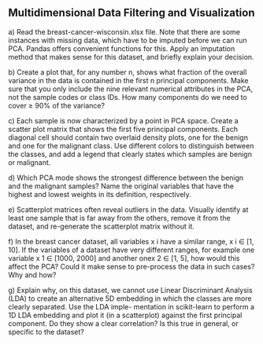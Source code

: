 ## Multidimensional Data Filtering and Visualization

a) Read the breast-cancer-wisconsin.xlsx file. Note that there are some instances with missing
data, which have to be imputed before we can run PCA. Pandas offers convenient functions for
this. Apply an imputation method that makes sense for this dataset, and briefly explain your
decision. 

b) Create a plot that, for any number n, shows what fraction of the overall variance in the data is
contained in the first n principal components. Make sure that you only include the nine relevant
numerical attributes in the PCA, not the sample codes or class IDs. How many components do
we need to cover ≥ 90% of the variance?

c) Each sample is now characterized by a point in PCA space. Create a scatter plot matrix that
shows the first five principal components. Each diagonal cell should contain two overlaid density
plots, one for the benign and one for the malignant class. Use different colors to distinguish
between the classes, and add a legend that clearly states which samples are benign or malignant.


d) Which PCA mode shows the strongest difference between the benign and the malignant samples?
Name the original variables that have the highest and lowest weights in its definition, respectively.

e) Scatterplot matrices often reveal outliers in the data. Visually identify at least one sample that
is far away from the others, remove it from the dataset, and re-generate the scatterplot matrix
without it.


f) In the breast cancer dataset, all variables x i have a similar range, x i ∈ [1, 10]. If the variables of
a dataset have very different ranges, for example one variable x 1 ∈ [1000, 2000] and another onex 2 ∈ [1, 5], how would this affect the PCA? Could it make sense to pre-process the data in such
cases? Why and how?

g) Explain why, on this dataset, we cannot use Linear Discriminant Analysis (LDA) to create an
alternative 5D embedding in which the classes are more clearly separated. Use the LDA imple-
mentation in scikit-learn to perform a 1D LDA embedding and plot it (in a scatterplot) against
the first principal component. Do they show a clear correlation? Is this true in general, or specific
to the dataset?